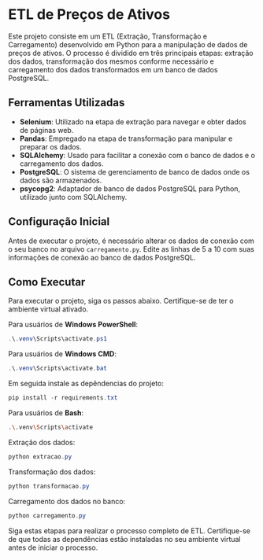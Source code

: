 # ETL de Preços de Ativos

Este projeto consiste em um ETL (Extração, Transformação e Carregamento) desenvolvido em Python para a manipulação de dados de preços de ativos. O processo é dividido em três principais etapas: extração dos dados, transformação dos mesmos conforme necessário e carregamento dos dados transformados em um banco de dados PostgreSQL.

## Ferramentas Utilizadas

- **Selenium**: Utilizado na etapa de extração para navegar e obter dados de páginas web.
- **Pandas**: Empregado na etapa de transformação para manipular e preparar os dados.
- **SQLAlchemy**: Usado para facilitar a conexão com o banco de dados e o carregamento dos dados.
- **PostgreSQL**: O sistema de gerenciamento de banco de dados onde os dados são armazenados.
- **psycopg2**: Adaptador de banco de dados PostgreSQL para Python, utilizado junto com SQLAlchemy.

## Configuração Inicial

Antes de executar o projeto, é necessário alterar os dados de conexão com o seu banco no arquivo `carregamento.py`. Edite as linhas de 5 a 10 com suas informações de conexão ao banco de dados PostgreSQL.

## Como Executar

Para executar o projeto, siga os passos abaixo. Certifique-se de ter o ambiente virtual ativado.

Para usuários de **Windows PowerShell**:

```powershell
.\.venv\Scripts\activate.ps1
```

Para usuários de **Windows CMD**:

```powershell
.\.venv\Scripts\activate.bat
```

Em seguida instale as depêndencias do projeto:

```powershell
pip install -r requirements.txt
```

Para usuários de **Bash**:

```bash
.\.venv\Scripts\activate
```

Extração dos dados:

```powershell
python extracao.py
```

Transformação dos dados:

```powershell
python transformacao.py
```

Carregamento dos dados no banco:

```powershell
python carregamento.py
```

Siga estas etapas para realizar o processo completo de ETL. Certifique-se de que todas as dependências estão instaladas no seu ambiente virtual antes de iniciar o processo.
